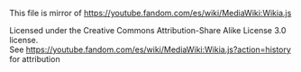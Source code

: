 This file is mirror of https://youtube.fandom.com/es/wiki/MediaWiki:Wikia.js

Licensed under the Creative Commons Attribution-Share Alike License 3.0 license.                  
See https://youtube.fandom.com/es/wiki/MediaWiki:Wikia.js?action=history for attribution
